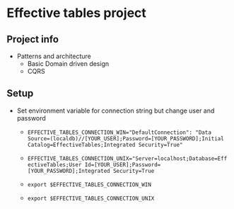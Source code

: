 # Effective tables project

## Project info

- Patterns and architecture
     - Basic Domain driven design
     - CQRS
 
 ## Setup
 - Set environment variable for connection string but change user and password
    - ```EFFECTIVE_TABLES_CONNECTION_WIN="DefaultConnection": "Data Source=(localdb)//[YOUR_USER];Password=[YOUR_PASSWORD];Initial Catalog=EffectiveTables;Integrated Security=True"```
    - ```EFFECTIVE_TABLES_CONNECTION_UNIX="Server=localhost;Database=EffectiveTables;User Id=[YOUR_USER];Password=[YOUR_PASSWORD];Integrated Security=True```

    - ```export $EFFECTIVE_TABLES_CONNECTION_WIN```
    - ```export $EFFECTIVE_TABLES_CONNECTION_UNIX```